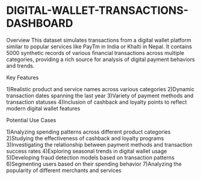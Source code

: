 # DIGITAL-WALLET-TRANSACTIONS-DASHBOARD

Overview
This dataset simulates transactions from a digital wallet platform similar to popular services like PayTm in India or Khalti in Nepal. It contains 5000 synthetic records of various financial transactions across multiple categories, providing a rich source for analysis of digital payment behaviors and trends.


Key Features

1)Realistic product and service names across various categories
2)Dynamic transaction dates spanning the last year
3)Variety of payment methods and transaction statuses
4)Inclusion of cashback and loyalty points to reflect modern digital wallet features


Potential Use Cases

1)Analyzing spending patterns across different product categories
2)Studying the effectiveness of cashback and loyalty programs
3)Investigating the relationship between payment methods and transaction success rates
4)Exploring seasonal trends in digital wallet usage
5)Developing fraud detection models based on transaction patterns
6)Segmenting users based on their spending behavior
7)Analyzing the popularity of different merchants and services
